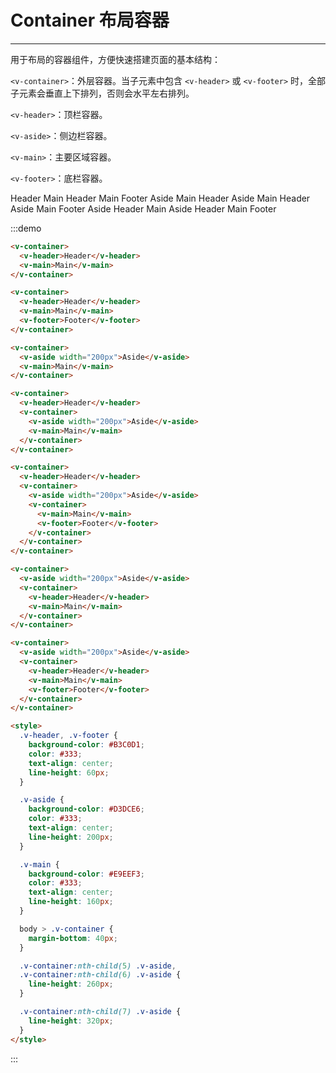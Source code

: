 # Container 布局容器
---

用于布局的容器组件，方便快速搭建页面的基本结构：

```<v-container>```：外层容器。当子元素中包含 ```<v-header>``` 或 ```<v-footer>``` 时，全部子元素会垂直上下排列，否则会水平左右排列。

```<v-header>```：顶栏容器。

```<v-aside>```：侧边栏容器。

```<v-main>```：主要区域容器。

```<v-footer>```：底栏容器。

<div class="demo-block">
<v-container>
  <v-header>Header</v-header>
  <v-main>Main</v-main>
</v-container>

<v-container>
  <v-header>Header</v-header>
  <v-main>Main</v-main>
  <v-footer>Footer</v-footer>
</v-container>

<v-container>
  <v-aside width="200px">Aside</v-aside>
  <v-main>Main</v-main>
</v-container>

<v-container>
  <v-header>Header</v-header>
  <v-container>
    <v-aside width="200px">Aside</v-aside>
    <v-main>Main</v-main>
  </v-container>
</v-container>

<v-container>
  <v-header>Header</v-header>
  <v-container>
    <v-aside width="200px">Aside</v-aside>
    <v-container>
      <v-main>Main</v-main>
      <v-footer>Footer</v-footer>
    </v-container>
  </v-container>
</v-container>

<v-container>
  <v-aside width="200px">Aside</v-aside>
  <v-container>
    <v-header>Header</v-header>
    <v-main>Main</v-main>
  </v-container>
</v-container>

<v-container>
  <v-aside width="200px">Aside</v-aside>
  <v-container>
    <v-header>Header</v-header>
    <v-main>Main</v-main>
    <v-footer>Footer</v-footer>
  </v-container>
</v-container>

<style>
  .v-header, .v-footer {
    background-color: #B3C0D1;
    color: #333;
    text-align: center;
    line-height: 60px;
  }

  .v-aside {
    background-color: #D3DCE6;
    color: #333;
    text-align: center;
    line-height: 200px;
  }

  .v-main {
    background-color: #E9EEF3;
    color: #333;
    text-align: center;
    line-height: 160px;
  }

  .demo-block > .v-container {
    margin-bottom: 40px;
  }

  .v-container:nth-child(5) .v-aside,
  .v-container:nth-child(6) .v-aside {
    line-height: 260px;
  }

  .v-container:nth-child(7) .v-aside {
    line-height: 320px;
  }
</style>
</div>

:::demo
```html
<v-container>
  <v-header>Header</v-header>
  <v-main>Main</v-main>
</v-container>

<v-container>
  <v-header>Header</v-header>
  <v-main>Main</v-main>
  <v-footer>Footer</v-footer>
</v-container>

<v-container>
  <v-aside width="200px">Aside</v-aside>
  <v-main>Main</v-main>
</v-container>

<v-container>
  <v-header>Header</v-header>
  <v-container>
    <v-aside width="200px">Aside</v-aside>
    <v-main>Main</v-main>
  </v-container>
</v-container>

<v-container>
  <v-header>Header</v-header>
  <v-container>
    <v-aside width="200px">Aside</v-aside>
    <v-container>
      <v-main>Main</v-main>
      <v-footer>Footer</v-footer>
    </v-container>
  </v-container>
</v-container>

<v-container>
  <v-aside width="200px">Aside</v-aside>
  <v-container>
    <v-header>Header</v-header>
    <v-main>Main</v-main>
  </v-container>
</v-container>

<v-container>
  <v-aside width="200px">Aside</v-aside>
  <v-container>
    <v-header>Header</v-header>
    <v-main>Main</v-main>
    <v-footer>Footer</v-footer>
  </v-container>
</v-container>

<style>
  .v-header, .v-footer {
    background-color: #B3C0D1;
    color: #333;
    text-align: center;
    line-height: 60px;
  }

  .v-aside {
    background-color: #D3DCE6;
    color: #333;
    text-align: center;
    line-height: 200px;
  }

  .v-main {
    background-color: #E9EEF3;
    color: #333;
    text-align: center;
    line-height: 160px;
  }

  body > .v-container {
    margin-bottom: 40px;
  }

  .v-container:nth-child(5) .v-aside,
  .v-container:nth-child(6) .v-aside {
    line-height: 260px;
  }

  .v-container:nth-child(7) .v-aside {
    line-height: 320px;
  }
</style>
```
:::
